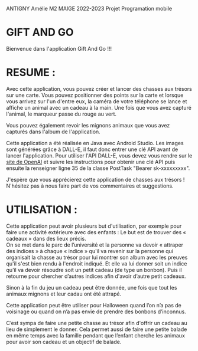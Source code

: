 ANTIGNY Amélie 
M2 MAIGE 2022-2023
Projet Programation mobile

# GIFT AND GO

Bienvenue dans l'application Gift And Go !!!

# RESUME : 

Avec cette application, vous pouvez créer et lancer des chasses aux trésors sur une carte. Vous pouvez positionner des points sur la carte et lorsque vous arrivez sur l'un d'entre eux, la caméra de votre téléphone se lance et affiche un animal avec un cadeau à la main. Une fois que vous avez capturé l'animal, le marqueur passe du rouge au vert.

Vous pouvez également revoir les mignons animaux que vous avez capturés dans l'album de l'application.

Cette application a été réalisée en Java avec Android Studio. Les images sont générées grâce à DALL-E, il faut donc entrer une clé API avant de lancer l'application. Pour utiliser l'API DALL-E, vous devez vous rendre sur le [site de OpenAI](https://beta.openai.com/docs/quickstart) et suivre les instructions pour obtenir une clé API puis ensuite la renseigner ligne 35 de la classe PostTask "Bearer sk-xxxxxxxxx".

J'espère que vous apprécierez cette application de chasses aux trésors ! N'hésitez pas à nous faire part de vos commentaires et suggestions.

# UTILISATION :
Cette application peut avoir plusieurs but d'utilisation, par exemple pour faire une activité extérieure avec des enfants : 
Le but est de trouver des « cadeaux » dans des lieux précis.  
On se met dans le parc de l’université et la personne va devoir « attraper des indices » à chaque « indice » qu'il va revenir sur la personne qui organisait la chasse au trésor pour lui montrer son album avec les preuves qu'il s'est bien rendu à l'endroit indiqué. Et elle va lui donner soit un indice qu’il va devoir résoudre soit un petit cadeau (de type un bonbon). Puis il retourne pour chercher d’autres indices afin d'avoir d’autre petit cadeaux. 

Sinon à la fin du jeu un cadeau peut être donnée, une fois que tout les animaux mignons et leur cadau ont été attrapé. 

Cette application peut être utiliser pour Halloween quand l’on n’a pas de voisinage ou quand on n’a pas envie de prendre des bonbons d’inconnus. 

C’est sympa de faire une petite chasse au trésor afin d'offrir un cadeau au lieu de simplement le donner.
Cela permet aussi de faire une petite balade en même temps avec la famille pendant que l’enfant cherche les animaux pour avoir son cadeau et un objectif de balade. 



